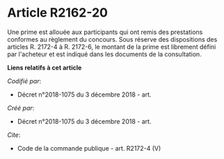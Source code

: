 # Article R2162-20

Une prime est allouée aux participants qui ont remis des prestations conformes au règlement du concours. Sous réserve des
dispositions des articles R. 2172-4 à R. 2172-6, le montant de la prime est librement défini par l'acheteur et est indiqué
dans les documents de la consultation.

**Liens relatifs à cet article**

_Codifié par_:

  - Décret n°2018-1075 du 3 décembre 2018 - art.

_Créé par_:

  - Décret n°2018-1075 du 3 décembre 2018 - art.

_Cite_:

  - Code de la commande publique - art. R2172-4 (V)
